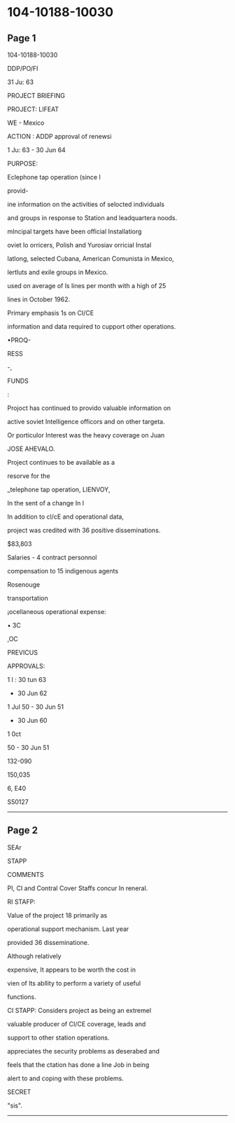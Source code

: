 # 104-10188-10030

## Page 1

104-10188-10030

DDP/PO/FI

31 Ju: 63

PROJECT BRIEFING

PROJECT: LIFEAT

WE - Mexico

ACTION : ADDP approval of renewsi

1 Ju: 63 - 30 Jun 64

PURPOSE:

Eclephone tap operation (since l

provid-

ine information on the activities of selocted individuals

and groups in response to Station and leadquartera noods.

mIncipal targets have been official Installatiorg

oviet lo orricers, Polish and Yurosiav orricial Instal

latlong, selected Cubana, American Comunista in Mexico,

lertluts and exile groups in Mexico.

used on average of ls lines per month with a high of 25

lines in October 1962.

Primary emphasis 1s on CI/CE

information and data required to cupport other operations.

•PROQ-

RESS

-,

FUNDS

:

Projoct has continued to provido valuable information on

active soviet Intelligence officors and on other targeta.

Or porticulor Interest was the heavy coverage on Juan

JOSE AHEVALO.

Project continues to be available as a

resorve for the

_telephone tap operation, LIENVOY,

In the sent of a change In l

In addition to cl/cE and operational data,

project was credited with 36 positive disseminations.

$83,803

Salaries - 4 contract personnol

compensation to 15 indigenous agents

Rosenouge

transportation

¡ocellaneous operational expense:

• 3C

,OC

PREVICUS

APPROVALS:

1 l : 30 tun 63

- 30 Jun 62

1 Jul 50 - 30 Jun 51

- 30 Jun 60

1 0ct

50 - 30 Jun 51

132-090

150,035

6, E40

S50127

---

## Page 2

SEAr

STAPP

COMMENTS

PI, CI and Contral Cover Staffs concur In reneral.

RI STAFP:

Value of the project 18 primarily as

operational support mechanism. Last year

provided 36 disseminatione.

Although relatively

expensive, It appears to be worth the cost in

vien of lts abllity to perform a variety of useful

functions.

CI STAPP: Considers project as being an extremel

valuable producer of CI/CE coverage, leads and

support to other station operations.

appreciates the security problems as deserabed and

feels that the ctation has done a line Job in being

alert to and coping with these problems.

SECRET

"sis".

---

